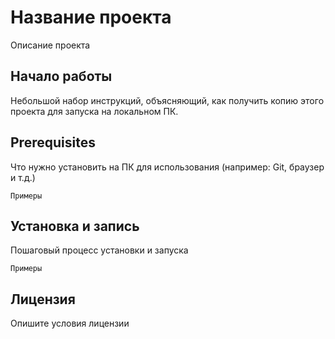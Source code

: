 # Название проекта
Описание проекта
## Начало работы
Небольшой набор инструкций, объясняющий, как получить копию этого проекта для запуска на локальном ПК.
## Prerequisites
Что нужно установить на ПК для использования (например: Git, браузер и т.д.)
```
Примеры
```
## Установка и запись
Пошаговый процесс установки и запуска
```
Примеры
```
## Лицензия
Опишите условия лицензии